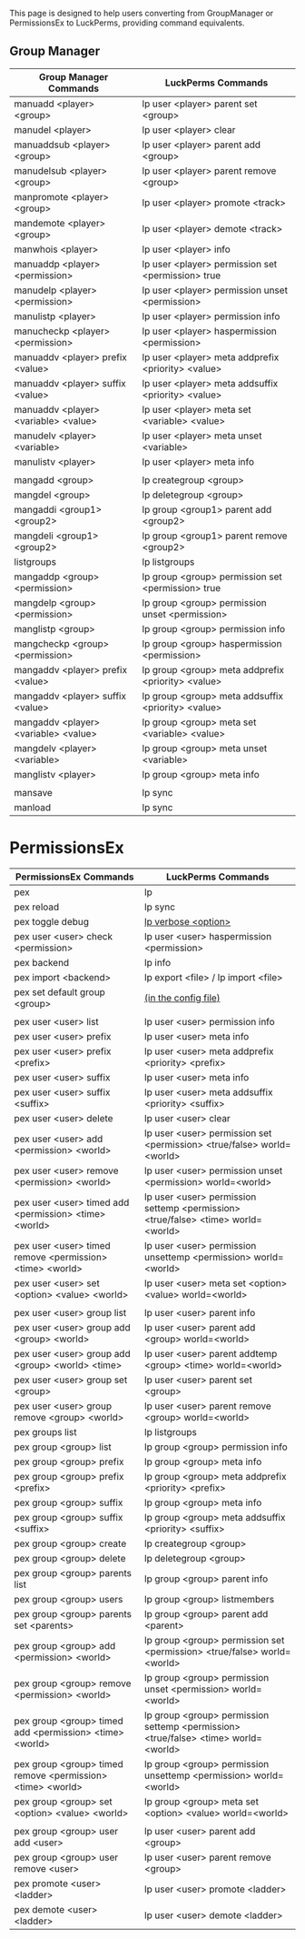 This page is designed to help users converting from GroupManager or PermissionsEx to LuckPerms, providing command equivalents.

## Group Manager
| Group Manager Commands                     | LuckPerms Commands                                        |
|--------------------------------------------|-----------------------------------------------------------|
| manuadd \<player\> \<group\>               | lp user \<player\> parent set \<group\>                   |
| manudel \<player\>                         | lp user \<player\> clear                                  |
| manuaddsub \<player\> \<group\>            | lp user \<player\> parent add \<group\>                   |
| manudelsub \<player\> \<group\>            | lp user \<player\> parent remove \<group\>                |
| manpromote \<player\> \<group\>            | lp user \<player\> promote \<track\>                      |
| mandemote \<player\> \<group\>             | lp user \<player\> demote \<track\>                       |
| manwhois \<player\>                        | lp user \<player\> info                                   |
| manuaddp \<player\> \<permission\>         | lp user \<player\> permission set \<permission\> true     |
| manudelp \<player\> \<permission\>         | lp user \<player\> permission unset \<permission\>        |
| manulistp \<player\>                       | lp user \<player\> permission info                        |
| manucheckp \<player\> \<permission\>       | lp user \<player\> haspermission \<permission\>           |
| manuaddv \<player\> prefix \<value\>       | lp user \<player\> meta addprefix \<priority\> \<value\>  |
| manuaddv \<player\> suffix \<value\>       | lp user \<player\> meta addsuffix \<priority\> \<value\>  |
| manuaddv \<player\> \<variable\> \<value\> | lp user \<player\> meta set \<variable\> \<value\>        |
| manudelv \<player\> \<variable\>           | lp user \<player\> meta unset \<variable\>                |
| manulistv \<player\>                       | lp user \<player\> meta info                              |
|                                            |                                                           |
| mangadd \<group\>                          | lp creategroup \<group\>                                  |
| mangdel \<group\>                          | lp deletegroup \<group\>                                  |
| mangaddi \<group1\> \<group2\>             | lp group \<group1\> parent add \<group2\>                 |
| mangdeli \<group1\> \<group2\>             | lp group \<group1\> parent remove \<group2\>              |
| listgroups                                 | lp listgroups                                             |
| mangaddp \<group\> \<permission\>          | lp group \<group\> permission set \<permission\> true     |
| mangdelp \<group\> \<permission\>          | lp group \<group\> permission unset \<permission\>        |
| manglistp \<group\>                        | lp group \<group\> permission info                        |
| mangcheckp \<group\> \<permission\>        | lp group \<group\> haspermission \<permission\>           |
| mangaddv \<player\> prefix \<value\>       | lp group \<group\> meta addprefix \<priority\> \<value\>  |
| mangaddv \<player\> suffix \<value\>       | lp group \<group\> meta addsuffix \<priority\> \<value\>  |
| mangaddv \<player\> \<variable\> \<value\> | lp group \<group\> meta set \<variable\> \<value\>        |
| mangdelv \<player\> \<variable\>           | lp group \<group\> meta unset \<variable\>                |
| manglistv \<player\>                       | lp group \<group\> meta info                              |
|                                            |                                                           |
| mansave                                    | lp sync                                                   |
| manload                                    | lp sync                                                   |


# PermissionsEx
| PermissionsEx Commands                                              | LuckPerms Commands                                                                                           |
|---------------------------------------------------------------------|--------------------------------------------------------------------------------------------------------------|
| pex                                                                 | lp                                                                                                           |
| pex reload                                                          | lp sync                                                                                                      |
| pex toggle debug                                                    | [lp verbose \<option>](https://github.com/lucko/LuckPerms/wiki/Verbose)                                      |
| pex user \<user\> check \<permission\>                              | lp user \<user\> haspermission \<permission\>                                                                |
| pex backend                                                         | lp info                                                                                                      |
| pex import \<backend\>                                              | lp export \<file\> / lp import \<file\>                                                                      |
| pex set default group \<group\>                                     | [(in the config file)](https://github.com/lucko/LuckPerms/wiki/Default-Groups#configure-default-assignments) |
|                                                                     |                                                                                                              |
| pex user \<user\> list                                              | lp user \<user\> permission info                                                                             |
| pex user \<user\> prefix                                            | lp user \<user\> meta info                                                                                   |
| pex user \<user\> prefix \<prefix\>                                 | lp user \<user\> meta addprefix \<priority\> \<prefix\>                                                      |
| pex user \<user\> suffix                                            | lp user \<user\> meta info                                                                                   |
| pex user \<user\> suffix \<suffix\>                                 | lp user \<user\> meta addsuffix \<priority\> \<suffix\>                                                      |
| pex user \<user\> delete                                            | lp user \<user\> clear                                                                                       |
| pex user \<user\> add \<permission\> \<world\>                      | lp user \<user\> permission set \<permission\> \<true/false\> world=\<world\>                                |
| pex user \<user\> remove \<permission\> \<world\>                   | lp user \<user\> permission unset \<permission\> world=\<world\>                                             |
| pex user \<user\> timed add \<permission\> \<time\> \<world\>       | lp user \<user\> permission settemp \<permission\> \<true/false\> \<time\> world=\<world\>                   |
| pex user \<user\> timed remove \<permission\> \<time\> \<world\>    | lp user \<user\> permission unsettemp \<permission\> world=\<world\>                                         |
| pex user \<user\> set \<option\> \<value\> \<world\>                | lp user \<user\> meta set \<option\> \<value\> world=\<world\>                                               |
|                                                                     |                                                                                                              |
| pex user \<user\> group list                                        | lp user \<user\> parent info                                                                                 |
| pex user \<user\> group add \<group\> \<world\>                     | lp user \<user\> parent add \<group\> world=\<world\>                                                        |
| pex user \<user\> group add \<group\> \<world\> \<time\>            | lp user \<user\> parent addtemp \<group\> \<time\> world=\<world\>                                           |
| pex user \<user\> group set \<group\>                               | lp user \<user\> parent set \<group\>                                                                        |
| pex user \<user\> group remove \<group\> \<world\>                  | lp user \<user\> parent remove \<group\> world=\<world\>                                                     |
| pex groups list                                                     | lp listgroups                                                                                                |
| pex group \<group\> list                                            | lp group \<group\> permission info                                                                           |
| pex group \<group\> prefix                                          | lp group \<group\> meta info                                                                                 |
| pex group \<group\> prefix \<prefix\>                               | lp group \<group\> meta addprefix \<priority\> \<prefix\>                                                    |
| pex group \<group\> suffix                                          | lp group \<group\> meta info                                                                                 |
| pex group \<group\> suffix \<suffix\>                               | lp group \<group\> meta addsuffix \<priority\> \<suffix\>                                                    |
| pex group \<group\> create                                          | lp creategroup \<group\>                                                                                     |
| pex group \<group\> delete                                          | lp deletegroup \<group\>                                                                                     |
| pex group \<group\> parents list                                    | lp group \<group\> parent info                                                                               |
| pex group \<group\> users                                           | lp group \<group\> listmembers                                                                               |
| pex group \<group\> parents set \<parents\>                         | lp group \<group\> parent add \<parent\>                                                                     |
| pex group \<group\> add \<permission\> \<world\>                    | lp group \<group\> permission set \<permission\> \<true/false\> world=\<world\>                              |
| pex group \<group\> remove \<permission\> \<world\>                 | lp group \<group\> permission unset \<permission\> world=\<world\>                                           |
| pex group \<group\> timed add \<permission\> \<time\> \<world\>     | lp group \<group\> permission settemp \<permission\> \<true/false\> \<time\> world=\<world\>                 |
| pex group \<group\> timed remove \<permission\> \<time\> \<world\>  | lp group \<group\> permission unsettemp \<permission\> world=\<world\>                                       |
| pex group \<group\> set \<option\> \<value\> \<world\>              | lp group \<group\> meta set \<option\> \<value\> world=\<world\>                                             |
|                                                                     |                                                                                                              |
| pex group \<group\> user add \<user\>                               | lp user \<user\> parent add \<group\>                                                                        |
| pex group \<group\> user remove \<user\>                            | lp user \<user\> parent remove \<group\>                                                                     |
| pex promote \<user\> \<ladder\>                                     | lp user \<user\> promote \<ladder\>                                                                          |
| pex demote \<user\> \<ladder\>                                      | lp user \<user\> demote \<ladder\>                                                                           |



